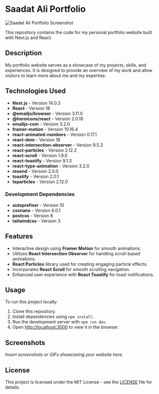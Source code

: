 # Saadat Ali Portfolio

![Saadat Ali Portfolio Screenshot](link_to_screenshot_here)

This repository contains the code for my personal portfolio website built with Next.js and React.

## Description

My portfolio website serves as a showcase of my projects, skills, and experiences. It is designed to provide an overview of my work and allow visitors to learn more about me and my expertise.

## Technologies Used

- **Next.js** - Version 14.0.3
- **React** - Version 18
- **@emailjs/browser** - Version 3.11.0
- **@heroicons/react** - Version 2.0.18
- **emailjs-com** - Version 3.2.0
- **framer-motion** - Version 10.16.4
- **react-animated-numbers** - Version 0.17.1
- **react-dom** - Version 18
- **react-intersection-observer** - Version 9.5.3
- **react-particles** - Version 2.12.2
- **react-scroll** - Version 1.9.0
- **react-toastify** - Version 9.1.3
- **react-type-animation** - Version 3.2.0
- **resend** - Version 2.0.0
- **toastify** - Version 2.0.1
- **tsparticles** - Version 2.12.0

### Development Dependencies

- **autoprefixer** - Version 10
- **cssnano** - Version 6.0.1
- **postcss** - Version 8
- **tailwindcss** - Version 3

## Features

- Interactive design using **Framer Motion** for smooth animations.
- Utilizes **React Intersection Observer** for handling scroll-based animations.
- **React Particles** library used for creating engaging particle effects.
- Incorporates **React Scroll** for smooth scrolling navigation.
- Enhanced user experience with **React Toastify** for toast notifications.

## Usage

To run this project locally:

1. Clone this repository.
2. Install dependencies using `npm install`.
3. Run the development server with `npm run dev`.
4. Open [http://localhost:3000](http://localhost:3000) to view it in the browser.

## Screenshots

_Insert screenshots or GIFs showcasing your website here._

## License

This project is licensed under the MIT License - see the [LICENSE](link_to_license_file) file for details.
